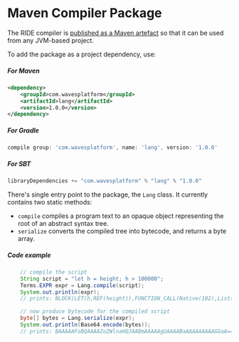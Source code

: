# Maven Compiler Package

The RIDE compiler is [published as a Maven artefact](https://mvnrepository.com/artifact/com.wavesplatform/lang) so that it can be used from any JVM-based project.

To add the package as a project dependency, use:

##### For Maven
```xml
<dependency>
    <groupId>com.wavesplatform</groupId>
    <artifactId>lang</artifactId>
    <version>1.0.0</version>
</dependency>
```
##### For Gradle
```groovy
compile group: 'com.wavesplatform', name: 'lang', version: '1.0.0'
```
##### For SBT
```scala
libraryDependencies += "com.wavesplatform" % "lang" % "1.0.0"
```

There's single entry point to the package, the `Lang` class. It currently contains two static methods:
* `compile` compiles a program text to an opaque object representing the root of an abstract syntax tree.
* `serialize` converts the compiled tree into bytecode, and returns a byte array.

##### Code example
```java
    // compile the script
    String script = "let h = height; h > 100000";
    Terms.EXPR expr = Lang.compile(script);
    System.out.println(expr);
    // prints: BLOCK(LET(h,REF(height)),FUNCTION_CALL(Native(102),List(REF(h), CONST_LONG(100000))))

    // now produce bytecode for the compiled script
    byte[] bytes = Lang.serialize(expr);
    System.out.println(Base64.encode(bytes));
    // prints: BAAAAAFoBQAAAAZoZWlnaHQJAABmAAAAAgUAAAABaAAAAAAAAAGGoA==
```